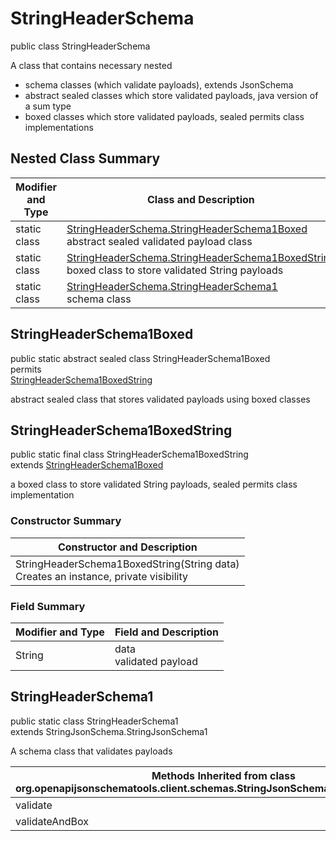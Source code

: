 # StringHeaderSchema
public class StringHeaderSchema<br>

A class that contains necessary nested
- schema classes (which validate payloads), extends JsonSchema
- abstract sealed classes which store validated payloads, java version of a sum type
- boxed classes which store validated payloads, sealed permits class implementations

## Nested Class Summary
| Modifier and Type | Class and Description |
| ----------------- | ---------------------- |
| static class | [StringHeaderSchema.StringHeaderSchema1Boxed](#stringheaderschema1boxed)<br> abstract sealed validated payload class |
| static class | [StringHeaderSchema.StringHeaderSchema1BoxedString](#stringheaderschema1boxedstring)<br> boxed class to store validated String payloads |
| static class | [StringHeaderSchema.StringHeaderSchema1](#stringheaderschema1)<br> schema class |

## StringHeaderSchema1Boxed
public static abstract sealed class StringHeaderSchema1Boxed<br>
permits<br>
[StringHeaderSchema1BoxedString](#stringheaderschema1boxedstring)

abstract sealed class that stores validated payloads using boxed classes

## StringHeaderSchema1BoxedString
public static final class StringHeaderSchema1BoxedString<br>
extends [StringHeaderSchema1Boxed](#stringheaderschema1boxed)

a boxed class to store validated String payloads, sealed permits class implementation

### Constructor Summary
| Constructor and Description |
| --------------------------- |
| StringHeaderSchema1BoxedString(String data)<br>Creates an instance, private visibility |

### Field Summary
| Modifier and Type | Field and Description |
| ----------------- | ---------------------- |
| String | data<br>validated payload |

## StringHeaderSchema1
public static class StringHeaderSchema1<br>
extends StringJsonSchema.StringJsonSchema1

A schema class that validates payloads

| Methods Inherited from class org.openapijsonschematools.client.schemas.StringJsonSchema.StringJsonSchema1 |
| ------------------------------------------------------------------ |
| validate                                                           |
| validateAndBox                                                     |
